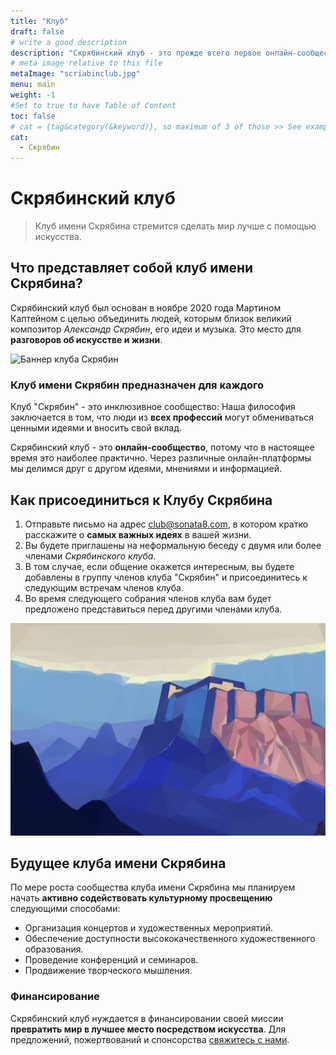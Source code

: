 ```yaml
---
title: "Клуб"
draft: false
# write a good description
description: "Скрябинский клуб - это прежде всего первое онлайн-сообщество, участники которого ведут беседы об искусстве и жизни. Клуб имени Скрябина - это инклюзивное общество, где приветствуются участники из всех слоев общества. В будущем Клуб Скрябин планирует активно делать мир лучше посредством искусства."
# meta image relative to this file
metaImage: "scriabinclub.jpg" 
menu: main
weight: -1
#Set to true to have Table of Content
toc: false 
# cat = {tag&category(&keyword)}, so maximum of 3 of those >> See example.com/cat for an example of which categories to use
cat:
  - Скрябин
---
```


# Скрябинский клуб

> Клуб имени Скрябина стремится сделать мир лучше с помощью искусства.

## Что представляет собой клуб имени Скрябина?

Скрябинский клуб был основан в ноябре 2020 года Мартином Каптейном с целью объединить людей, которым близок великий композитор *Александр Скрябин*, его идеи и музыка.
Это место для **разговоров об искусстве и жизни**.

![Баннер клуба Скрябин](scriabinclub.png)

### Клуб имени Скрябин предназначен для каждого

Клуб "Скрябин" - это инклюзивное сообщество:
Наша философия заключается в том, что люди из **всех профессий** могут обмениваться ценными идеями и вносить свой вклад.

Скрябинский клуб - это **онлайн-сообщество**, потому что в настоящее время это наиболее практично.
Через различные онлайн-платформы мы делимся друг с другом идеями, мнениями и информацией.

## Как присоединиться к Клубу Скрябина

1. Отправьте письмо на адрес [club@sonata8.com](mailto:club@sonata8.com), в котором кратко расскажите о **самых важных идеях** в вашей жизни.
2. Вы будете приглашены на неформальную беседу с двумя или более членами *Скрябинского клуба*.
3. В том случае, если общение окажется интересным, вы будете добавлены в группу членов клуба "Скрябин" и присоединитесь к следующим встречам членов клуба.
4. Во время следующего собрания членов клуба вам будет предложено представиться перед другими членами клуба.

![Здание монастыря Скрябинского клуба](convent.png)

## Будущее клуба имени Скрябина

По мере роста сообщества клуба имени Скрябина мы планируем начать **активно содействовать культурному просвещению** следующими способами:

- Организация концертов и художественных мероприятий.
- Обеспечение доступности высококачественного художественного образования.
- Проведение конференций и семинаров.
- Продвижение творческого мышления.

### Финансирование

Скрябинский клуб нуждается в финансировании своей миссии **превратить мир в лучшее место посредством искусства**.
Для предложений, пожертвований и спонсорства [свяжитесь с нами](mailto:club@sonata8.com).
